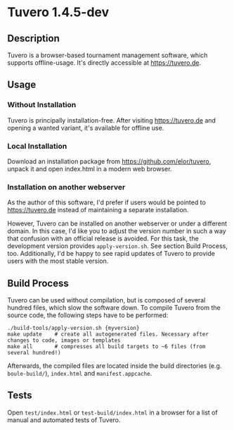 # Tuvero 1.4.5-dev

## Description

Tuvero is a browser-based tournament management software, which supports offline-usage. It's directly accessible at <https://tuvero.de>.

## Usage

### Without Installation

Tuvero is principally installation-free. After visiting <https://tuvero.de> and opening a wanted variant, it's available for offline use.

### Local Installation

Download an installation package from <https://github.com/elor/tuvero>, unpack it and open index.html in a modern web browser.

### Installation on another webserver

As the author of this software, I'd prefer if users would be pointed to <https://tuvero.de> instead of maintaining a separate installation.

However, Tuvero can be installed on another webserver or under a different domain.
In this case, I'd like you to adjust the version number in such a way that confusion with an official release is avoided.
For this task, the development version provides `apply-version.sh`.
See section Build Process, too.
Additionally, I'd be happy to see rapid updates of Tuvero to provide users with the most stable version.

## Build Process

Tuvero can be used without compilation, but is composed of several hundred files, which slow the software down.
To compile Tuvero from the source code, the following steps have to be performed:

    ./build-tools/apply-version.sh {myversion}
    make update    # create all autogenerated files. Necessary after changes to code, images or templates
    make all       # compresses all build targets to ~6 files (from several hundred!)

Afterwards, the compiled files are located inside the build directories (e.g. `boule-build/`), `index.html` and `manifest.appcache`.

## Tests

Open `test/index.html` or `test-build/index.html` in a browser for a list of manual and automated tests of Tuvero.
